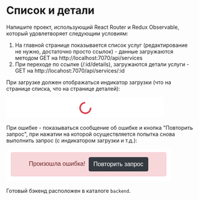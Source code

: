 Список и детали
===

Напишите проект, использующий React Router и Redux Observable, который удовлетворяет следующим условиям:

1. На главной странице показывается список услуг (редактирование не нужно, достаточно просто ссылок) - данные загружаются методом GET на http://localhost:7070/api/services
1. При переходе по ссылке (/:id/details), загружаются детали услуги - GET на http://locahost:7070/api/services/:id

При загрузке должен отображаться индикатор загрузки (что на странице списка, что на странице деталей):

![](./assets/spinner.png)

При ошибке - показываться сообщение об ошибке и кнопка "Повторить запрос", при нажатии на которой осуществляется попытка снова выполнить запрос (с индикатором загрузки и т.д.):

![](./assets/retry.png)

Готовый бэкенд расположен в каталоге `backend`.

